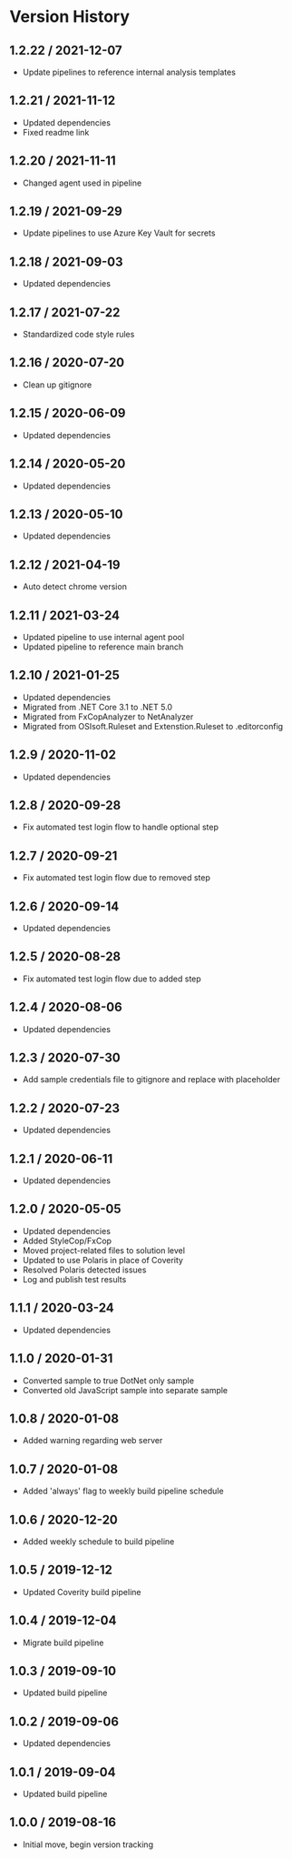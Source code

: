 # Version History

## 1.2.22 / 2021-12-07

- Update pipelines to reference internal analysis templates

## 1.2.21 / 2021-11-12

- Updated dependencies
- Fixed readme link

## 1.2.20 / 2021-11-11

- Changed agent used in pipeline

## 1.2.19 / 2021-09-29

- Update pipelines to use Azure Key Vault for secrets

## 1.2.18 / 2021-09-03

- Updated dependencies

## 1.2.17 / 2021-07-22

- Standardized code style rules

## 1.2.16 / 2020-07-20

- Clean up gitignore

## 1.2.15 / 2020-06-09

- Updated dependencies

## 1.2.14 / 2020-05-20

- Updated dependencies

## 1.2.13 / 2020-05-10

- Updated dependencies

## 1.2.12 / 2021-04-19

- Auto detect chrome version

## 1.2.11 / 2021-03-24

- Updated pipeline to use internal agent pool
- Updated pipeline to reference main branch

## 1.2.10 / 2021-01-25

- Updated dependencies
- Migrated from .NET Core 3.1 to .NET 5.0
- Migrated from FxCopAnalyzer to NetAnalyzer
- Migrated from OSIsoft.Ruleset and Extenstion.Ruleset to .editorconfig

## 1.2.9 / 2020-11-02

- Updated dependencies

## 1.2.8 / 2020-09-28

- Fix automated test login flow to handle optional step

## 1.2.7 / 2020-09-21

- Fix automated test login flow due to removed step

## 1.2.6 / 2020-09-14

- Updated dependencies

## 1.2.5 / 2020-08-28

- Fix automated test login flow due to added step

## 1.2.4 / 2020-08-06

- Updated dependencies

## 1.2.3 / 2020-07-30

- Add sample credentials file to gitignore and replace with placeholder

## 1.2.2 / 2020-07-23

- Updated dependencies

## 1.2.1 / 2020-06-11

- Updated dependencies

## 1.2.0 / 2020-05-05

- Updated dependencies
- Added StyleCop/FxCop
- Moved project-related files to solution level
- Updated to use Polaris in place of Coverity
- Resolved Polaris detected issues
- Log and publish test results

## 1.1.1 / 2020-03-24

- Updated dependencies

## 1.1.0 / 2020-01-31

- Converted sample to true DotNet only sample
- Converted old JavaScript sample into separate sample

## 1.0.8 / 2020-01-08

- Added warning regarding web server

## 1.0.7 / 2020-01-08

- Added 'always' flag to weekly build pipeline schedule

## 1.0.6 / 2020-12-20

- Added weekly schedule to build pipeline

## 1.0.5 / 2019-12-12

- Updated Coverity build pipeline

## 1.0.4 / 2019-12-04

- Migrate build pipeline

## 1.0.3 / 2019-09-10

- Updated build pipeline

## 1.0.2 / 2019-09-06

- Updated dependencies

## 1.0.1 / 2019-09-04

- Updated build pipeline

## 1.0.0 / 2019-08-16

- Initial move, begin version tracking
